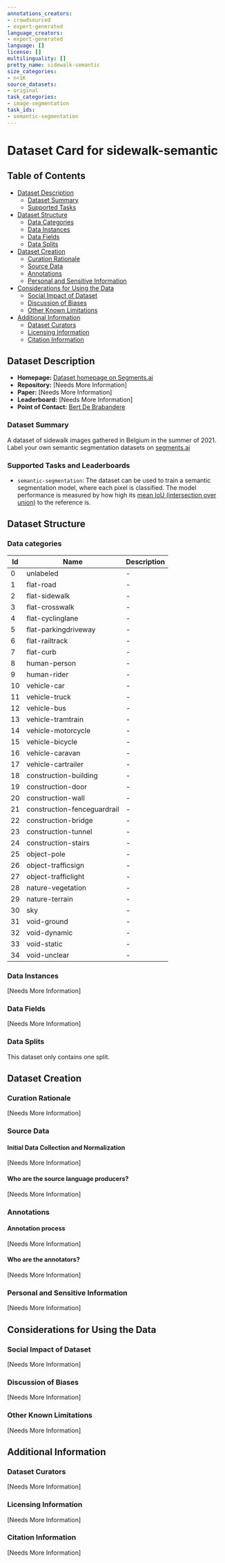 ```yaml
---
annotations_creators:
- crowdsourced
- expert-generated
language_creators:
- expert-generated
language: []
license: []
multilinguality: []
pretty_name: sidewalk-semantic
size_categories:
- n<1K
source_datasets:
- original
task_categories:
- image-segmentation
task_ids:
- semantic-segmentation
---
```


# Dataset Card for sidewalk-semantic

## Table of Contents
- [Dataset Description](#dataset-description)
  - [Dataset Summary](#dataset-summary)
  - [Supported Tasks](#supported-tasks-and-leaderboards)
- [Dataset Structure](#dataset-structure)
  - [Data Categories](#data-categories)
  - [Data Instances](#data-instances)
  - [Data Fields](#data-instances)
  - [Data Splits](#data-instances)
- [Dataset Creation](#dataset-creation)
  - [Curation Rationale](#curation-rationale)
  - [Source Data](#source-data)
  - [Annotations](#annotations)
  - [Personal and Sensitive Information](#personal-and-sensitive-information)
- [Considerations for Using the Data](#considerations-for-using-the-data)
  - [Social Impact of Dataset](#social-impact-of-dataset)
  - [Discussion of Biases](#discussion-of-biases)
  - [Other Known Limitations](#other-known-limitations)
- [Additional Information](#additional-information)
  - [Dataset Curators](#dataset-curators)
  - [Licensing Information](#licensing-information)
  - [Citation Information](#citation-information)

## Dataset Description

- **Homepage:** [Dataset homepage on Segments.ai](https://segments.ai/segments/sidewalk-imagery/)
- **Repository:** [Needs More Information]
- **Paper:** [Needs More Information]
- **Leaderboard:** [Needs More Information]
- **Point of Contact:** [Bert De Brabandere](mailto:bert@segments.ai)

### Dataset Summary

A dataset of sidewalk images gathered in Belgium in the summer of 2021. Label your own semantic segmentation datasets on [segments.ai](https://segments.ai/?utm_source=hf&utm_medium=hf-ds&utm_campaign=sidewalk)

### Supported Tasks and Leaderboards

- `semantic-segmentation`: The dataset can be used to train a semantic segmentation model, where each pixel is classified. The model performance is measured by how high its [mean IoU (intersection over union)](https://huggingface.co/metrics/mean_iou) to the reference is.

## Dataset Structure

### Data categories

| Id  | Name | Description |
| --- | ---- | ----------- |
| 0 | unlabeled | - |
| 1 | flat-road | - |
| 2 | flat-sidewalk | - |
| 3 | flat-crosswalk | - |
| 4 | flat-cyclinglane | - |
| 5 | flat-parkingdriveway | - |
| 6 | flat-railtrack | - |
| 7 | flat-curb | - |
| 8 | human-person | - |
| 9 | human-rider | - |
| 10 | vehicle-car | - |
| 11 | vehicle-truck | - |
| 12 | vehicle-bus | - |
| 13 | vehicle-tramtrain | - |
| 14 | vehicle-motorcycle | - |
| 15 | vehicle-bicycle | - |
| 16 | vehicle-caravan | - |
| 17 | vehicle-cartrailer | - |
| 18 | construction-building | - |
| 19 | construction-door | - |
| 20 | construction-wall | - |
| 21 | construction-fenceguardrail | - |
| 22 | construction-bridge | - |
| 23 | construction-tunnel | - |
| 24 | construction-stairs | - |
| 25 | object-pole | - |
| 26 | object-trafficsign | - |
| 27 | object-trafficlight | - |
| 28 | nature-vegetation | - |
| 29 | nature-terrain | - |
| 30 | sky | - |
| 31 | void-ground | - |
| 32 | void-dynamic | - |
| 33 | void-static | - |
| 34 | void-unclear | - |

### Data Instances

[Needs More Information]

### Data Fields

[Needs More Information]

### Data Splits

This dataset only contains one split.

## Dataset Creation

### Curation Rationale

[Needs More Information]

### Source Data

#### Initial Data Collection and Normalization

[Needs More Information]

#### Who are the source language producers?

[Needs More Information]

### Annotations

#### Annotation process

[Needs More Information]

#### Who are the annotators?

[Needs More Information]

### Personal and Sensitive Information

[Needs More Information]

## Considerations for Using the Data

### Social Impact of Dataset

[Needs More Information]

### Discussion of Biases

[Needs More Information]

### Other Known Limitations

[Needs More Information]

## Additional Information

### Dataset Curators

[Needs More Information]

### Licensing Information

[Needs More Information]

### Citation Information

[Needs More Information]